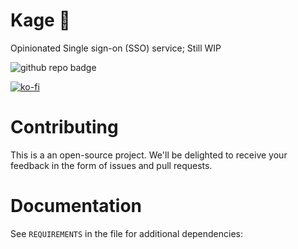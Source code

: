 Kage 🥷
==========
Opinionated Single sign-on (SSO) service; Still WIP

![github repo badge](https://img.shields.io/badge/Language-Rust-181717?color=red)

[![ko-fi](https://ko-fi.com/img/githubbutton_sm.svg)](https://ko-fi.com/B0B1Z3IGW)

Contributing
============

This is a an open-source project. We'll be delighted to receive your
feedback in the form of issues and pull requests.

Documentation
=============

See ``REQUIREMENTS`` in the 
file for additional dependencies:
